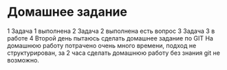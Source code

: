 # Домашнее задание
1 Задача 1 выполнена
2 Задача 2 выполнена есть вопрос
3 Задача 3 в работе
4 Второй день пытаюсь сделать домашнее задание по GIT
На домашнюю работу потрачено очень много времени, подход не структурирован, за 2 часа сделать домашнюю работу без знания git не возможно.
